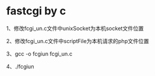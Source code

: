 fastcgi by c
=======

1、修改fcgi_un.c文件中unixSocket为本机socket文件位置

2、修改fcgi_un.c文件中scriptFile为本机请求的php文件位置

3、gcc -o fcgiun fcgi_un.c

4、./fcgiun
